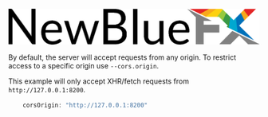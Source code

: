 ![NewBlueFX](img/NewBlueFX_logo.png)

By default, the server will accept requests from any origin. To restrict access to a specific origin use `--cors.origin`.

This example will only accept XHR/fetch requests from `http://127.0.0.1:8200`.

```js
    corsOrigin: "http://127.0.0.1:8200"
```

<!-- ```
$ ws --cors.origin http://127.0.0.1:8200
``` -->